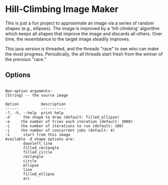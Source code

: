 # Hill-Climbing Image Maker

This is just a fun project to approximate an image via 
a series of random shapes (e.g., ellipses). The image is improved by
a 'hill-climbing' algorithm which keeps all shapes that
improve the image and discards all others. Over time, the
resemblance to the target image steadily improves.

This java version is threaded, and the threads "race" to see
who can make the most progress. Periodically, the all threads
start fresh from the winner of the previous "race."

## Options

<pre><code>
Non-option arguments:
[String] -- the source image

Option          Description
------          -----------
-?, -h, --help  print help
-d <String>     the shape to draw (default: filled_ellipse)
-e <Integer>    the number of tries each iteration (default: 3000)
-i <Integer>    the number of iterations to run (default: 100)
-j <Integer>    the number of concurrent jobs (default: 4)
-s <String>     start from this image
Available -d shape options are:
        downleft_line
        filled_rectangle
        filled_circle
        rectangle
        circle
        ellipse
        line
        filled_ellipse
        arc
</code></pre>

